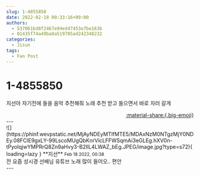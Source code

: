 ```yaml
---
slug: 1-4855850
date: 2022-02-18 00:33:16+09:00
authors:
  - 537061bd8f2467e94ed47453e7be163b
  - 01435f74a49ba8a519705ad242348232
categories:
  - Jisun
tags:
  - Fan Post
---
```


# 1-4855850

<div class="post-container" markdown="1">
<div class="content-container md-sidebar__scrollwrap" markdown="1">

지선아 자기전에 들을 음악 추천해줘 노래 추천 받고 들으면서 바로 자러 갈게

</div>
</div>

<div style="text-align: right;" markdown="1">
<a href="https://weverse.io/fromis9/fanpost/1-4855850" style="text-align: right;">:material-share:{.big-emoji}</a>
</div>
---

<div class="comments-container md-sidebar__scrollwrap" markdown="1">
<div class="comment" markdown="1">
<div class='id-container' markdown="1">
![](https://phinf.wevpstatic.net/MjAyNDEyMTlfMTE5/MDAxNzM0NTgzMjY0NDEy.08FClE9gxLY-99LscoMUgQbKnrVicLFFWSqmAi3eGLEg.hXV0n-tPyoIqjwYMPRrQ8Zn9aHvy3-B2llL4LWAZ_bEg.JPEG/image.jpg?type=s72){ loading=lazy }
**<span class="artist">지선</span>** <small>Feb 18 2022, 00:38</small><br>
</div>
<div class='comment-body' markdown="1">
전 요즘 성시경 선배님 유튜브 노래 많이 들어오.. 편안
</div>
</div>
</div>
---
